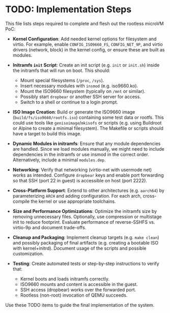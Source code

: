 # TODO: Implementation Steps

This file lists steps required to complete and flesh out the rootless microVM PoC:

- **Kernel Configuration**: Add needed kernel options for filesystem and virtio. For example, enable `CONFIG_ISO9660_FS`, `CONFIG_NET_9P`, and virtio drivers (network, block) in the kernel config, or ensure these are built as modules.

- **Initramfs `init` Script**: Create an init script (e.g. `init` or `init.sh`) inside the initramfs that will run on boot. This should:
  - Mount special filesystems (`/proc`, `/sys`).
  - Insert necessary modules with `insmod` (e.g. iso9660.ko).
  - Mount the ISO9660 filesystem (typically on `/mnt` or similar).
  - Possibly start `dropbear` or another SSH server for access.
  - Switch to a shell or continue to a login prompt.

- **ISO Image Creation**: Build or generate the ISO9660 image (`build/fs/iso9660/rootfs.iso`) containing some test data or rootfs. This could use tools like `genisoimage`/`mkisofs` or scripts (e.g. using Buildroot or Alpine to create a minimal filesystem). The Makefile or scripts should have a target to build this image.

- **Dynamic Modules in initramfs**: Ensure that any module dependencies are handled. Since we load modules manually, we might need to include dependencies in the initramfs or use insmod in the correct order. Alternatively, include a minimal `modules.dep`.

- **Networking**: Verify that networking (virtio-net with usermode net) works as intended. Configure `dropbear` keys and enable port forwarding so that SSH (port 22 in guest) is accessible on host (port 2222).

- **Cross-Platform Support**: Extend to other architectures (e.g. `aarch64`) by parameterizing `ARCH` and adding configuration. For each arch, cross-compile the kernel or use appropriate toolchains.

- **Size and Performance Optimizations**: Optimize the initramfs size by removing unnecessary files. Optionally, use compression or multistage init to reduce footprint. Evaluate performance of reverse-SSHFS vs. virtio-9p and document trade-offs.

- **Cleanup and Packaging**: Implement cleanup targets (e.g. `make clean`) and possibly packaging of final artifacts (e.g. creating a bootable ISO with kernel+initrd). Document usage of the scripts and possible customization.

- **Testing**: Create automated tests or step-by-step instructions to verify that:
  - Kernel boots and loads initramfs correctly.
  - ISO9660 mounts and content is accessible in the guest.
  - SSH access (dropbear) works over the forwarded port.
  - Rootless (non-root) invocation of QEMU succeeds.

Use these TODO items to guide the final implementation of the system.
